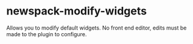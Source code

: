 # newspack-modify-widgets
Allows you to modify default widgets. No front end editor, edits must be made to the plugin to configure.
